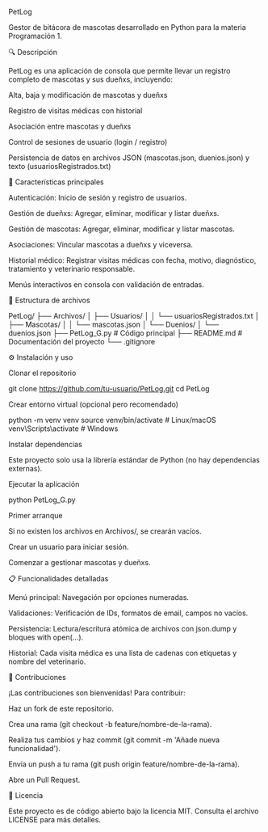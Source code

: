 PetLog

Gestor de bitácora de mascotas desarrollado en Python para la materia Programación 1.

🔍 Descripción

PetLog es una aplicación de consola que permite llevar un registro completo de mascotas y sus dueñxs, incluyendo:

Alta, baja y modificación de mascotas y dueñxs

Registro de visitas médicas con historial

Asociación entre mascotas y dueñxs

Control de sesiones de usuario (login / registro)

Persistencia de datos en archivos JSON (mascotas.json, duenios.json) y texto (usuariosRegistrados.txt)

🚀 Características principales

Autenticación: Inicio de sesión y registro de usuarios.

Gestión de dueñxs: Agregar, eliminar, modificar y listar dueñxs.

Gestión de mascotas: Agregar, eliminar, modificar y listar mascotas.

Asociaciones: Vincular mascotas a dueñxs y viceversa.

Historial médico: Registrar visitas médicas con fecha, motivo, diagnóstico, tratamiento y veterinario responsable.

Menús interactivos en consola con validación de entradas.

📂 Estructura de archivos

PetLog/
├── Archivos/
│   ├── Usuarios/
│   │   └── usuariosRegistrados.txt
│   ├── Mascotas/
│   │   └── mascotas.json
│   └── Duenios/
│       └── duenios.json
├── PetLog_G.py            # Código principal
├── README.md             # Documentación del proyecto
└── .gitignore

⚙️ Instalación y uso

Clonar el repositorio

git clone https://github.com/tu-usuario/PetLog.git
cd PetLog

Crear entorno virtual (opcional pero recomendado)

python -m venv venv
source venv/bin/activate   # Linux/macOS
venv\Scripts\activate    # Windows

Instalar dependencias

Este proyecto solo usa la librería estándar de Python (no hay dependencias externas).

Ejecutar la aplicación

python PetLog_G.py

Primer arranque

Si no existen los archivos en Archivos/, se crearán vacíos.

Crear un usuario para iniciar sesión.

Comenzar a gestionar mascotas y dueñxs.

📋 Funcionalidades detalladas

Menú principal: Navegación por opciones numeradas.

Validaciones: Verificación de IDs, formatos de email, campos no vacíos.

Persistencia: Lectura/escritura atómica de archivos con json.dump y bloques with open(...).

Historial: Cada visita médica es una lista de cadenas con etiquetas y nombre del veterinario.

📝 Contribuciones

¡Las contribuciones son bienvenidas! Para contribuir:

Haz un fork de este repositorio.

Crea una rama (git checkout -b feature/nombre-de-la-rama).

Realiza tus cambios y haz commit (git commit -m 'Añade nueva funcionalidad').

Envía un push a tu rama (git push origin feature/nombre-de-la-rama).

Abre un Pull Request.

📜 Licencia

Este proyecto es de código abierto bajo la licencia MIT. Consulta el archivo LICENSE para más detalles.

